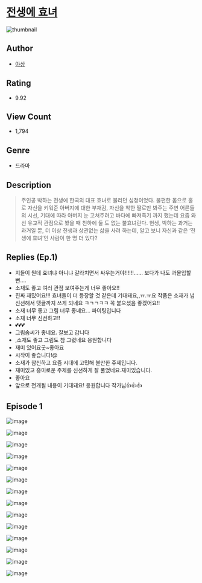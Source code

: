 # [전생에 효녀](https://comic.naver.com/challenge/list?titleId=809947)
![thumbnail](https://image-comic.pstatic.net/user_contents_data/challenge_comic/2023/05/23/177703/upload_3976736084518384944_480x623.jpeg)

## Author
- [야상](https://comic.naver.com/artistTitle?id=177703)

## Rating
- 9.92

## View Count
- 1,794

## Genre
- 드라마

## Description
> 주인공 박하는 전생에 한국의 대표 효녀로 불리던 심청이었다. 불편한 몸으로 홀로 자신을 키워준 아버지에 대한 부채감, 자신을 착한 딸로만 봐주는 주변 어른들의 시선, 기대에 따라 아버지 눈 고쳐주려고 바다에 빠져죽기 까지 했는데 요즘 와선 유교적 관점으로 봤을 때 천하에 둘 도 없는 불효녀란다. 현생, 박하는 과거는 과거일 뿐, 더 이상 전생과 상관없는 삶을 사려 하는데, 알고 보니 자신과 같은 ‘전생에 효녀’인 사람이 한 명 더 있다?

## Replies (Ep.1)
- 지들이 뭔데 효녀냐 아니냐 갈라치면서 싸우는거야!!!!!!...... 보다가 나도 과몰입할뻔....
- 소재도 좋고 여러 관점 보여주는게 너무 좋아요!!
- 진짜 재밌어요!!! 효녀들이 더 등장할 것 같은데 기대돼요,,ㅠ.ㅠ요 작품은 소재가 넘 신선해서 댓글까지 쓰게 되네요 ㅋㄱㄱㅋㅋ 꼭 붙으셨음 좋겠어요!!
- 소재 너무 좋고 그림 너무 좋네요... 파이팅입니다
- 소재 너무 신선하고!!
- 💕💕💕
- 그림솜씨가 좋네요. 잘보고 갑니다
- ,소재도 좋고 그림도 참 그렸네요 응원합니다
- 재미 있어요굿~좋아요
- 시작이 좋습니다!@
- 소재가 참신하고 요즘 시대에 고민해 볼만한 주제입니다.
- 재미있고 흥미로운 주제를 신선하게 잘 풀었네요.재미있습니다.
- 좋아요
- 앞으로 전개될 내용이 기대돼요! 응원합니다 작가님👍👍👍

## Episode 1
![image](https://image-comic.pstatic.net/user_contents_data/challenge_comic/2023/05/23/177703/upload_7363444086683034930.jpeg)

![image](https://image-comic.pstatic.net/user_contents_data/challenge_comic/2023/05/23/177703/upload_3631646650775319347.jpeg)

![image](https://image-comic.pstatic.net/user_contents_data/challenge_comic/2023/05/23/177703/upload_4063428174077453877.jpeg)

![image](https://image-comic.pstatic.net/user_contents_data/challenge_comic/2023/05/23/177703/upload_3544677274571138608.jpeg)

![image](https://image-comic.pstatic.net/user_contents_data/challenge_comic/2023/05/23/177703/upload_3762019957762844002.jpeg)

![image](https://image-comic.pstatic.net/user_contents_data/challenge_comic/2023/05/23/177703/upload_3616445894653128755.jpeg)

![image](https://image-comic.pstatic.net/user_contents_data/challenge_comic/2023/05/23/177703/upload_3774973481179505718.jpeg)

![image](https://image-comic.pstatic.net/user_contents_data/challenge_comic/2023/05/23/177703/upload_3833750988207240804.jpeg)

![image](https://image-comic.pstatic.net/user_contents_data/challenge_comic/2023/05/23/177703/upload_3919366638668953189.jpeg)

![image](https://image-comic.pstatic.net/user_contents_data/challenge_comic/2023/05/23/177703/upload_3546693787553577313.jpeg)

![image](https://image-comic.pstatic.net/user_contents_data/challenge_comic/2023/05/23/177703/upload_3761691388519986480.jpeg)

![image](https://image-comic.pstatic.net/user_contents_data/challenge_comic/2023/05/23/177703/upload_3991375880029549924.jpeg)

![image](https://image-comic.pstatic.net/user_contents_data/challenge_comic/2023/05/23/177703/upload_3775484581532676707.jpeg)

![image](https://image-comic.pstatic.net/user_contents_data/challenge_comic/2023/05/23/177703/upload_7365416435258372454.jpeg)
